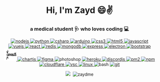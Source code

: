 <h1 align="center">Hi, I'm Zayd 😄✌️</h1>
<h3 align="center">a medical student 🩺 who loves coding 💻</h3>
<p align="center">
    <a text-decoration="none" href="https://nodejs.org/" title="Node.js">
        <img src="https://devicons.github.io/devicon/devicon.git/icons/nodejs/nodejs-original-wordmark.svg" alt="nodejs" width="40" height="40" />
    </a>
    <a href="https://www.python.org/" title="Python">
        <img src="https://devicons.github.io/devicon/devicon.git/icons/python/python-original.svg" alt="python" width="40" height="40" />
    </a>
    <a href="https://docs.microsoft.com/en-us/dotnet/csharp/" title="CSharp">
        <img src="https://devicons.github.io/devicon/devicon.git/icons/csharp/csharp-original.svg" alt="csharp" width="40" height="40" />
    </a>
    <a href="https://www.arduino.cc/" title="Arduino">
        <img src="https://www.arduino.cc/en/uploads/Trademark/ARDUINO_logo.jpg" alt="arduino" width="40" />
    </a>
    <a href="https://www.w3.org/TR/CSS2/" title="Cascading Style Sheet">
        <img src="https://devicons.github.io/devicon/devicon.git/icons/css3/css3-original-wordmark.svg" alt="css3" width="40" height="40" />
    </a>
    <a href="https://html.spec.whatwg.org/" title="HyperText Markup Language">
        <img src="https://devicons.github.io/devicon/devicon.git/icons/html5/html5-original-wordmark.svg" alt="html5" width="40" height="40" />
    </a>
    <a href="https://en.wikipedia.org/wiki/JavaScript" title="JavaScript">
        <img src="https://devicons.github.io/devicon/devicon.git/icons/javascript/javascript-original.svg" alt="javascript" width="40" height="40" />
    </a>
    <a href="https://vuejs.org/" title="VueJs">
        <img src="https://devicons.github.io/devicon/devicon.git/icons/vuejs/vuejs-original-wordmark.svg" alt="vuejs" width="40" height="40" />
    </a>
    <a href="https://reactjs.org/" title="ReactJs">
        <img src="https://devicons.github.io/devicon/devicon.git/icons/react/react-original-wordmark.svg" alt="react" width="40" height="40" />
    </a>
    <a href="https://redis.io/" title="Redis">
        <img src="https://devicons.github.io/devicon/devicon.git/icons/redis/redis-original-wordmark.svg" alt="redis" width="40" height="40" />
    </a>
    <a href="https://www.mongodb.com/" title="MongoDB">
        <img src="https://devicons.github.io/devicon/devicon.git/icons/mongodb/mongodb-original-wordmark.svg" alt="mongodb" width="40" height="40" />
    </a>
    <a href="http://expressjs.com/" title="ExpressJs">
        <img src="https://devicons.github.io/devicon/devicon.git/icons/express/express-original-wordmark.svg" alt="express" width="40" height="40" />
    </a>
    <a href="https://www.electronjs.org/" title="ElectronJs">
        <img src="https://devicons.github.io/devicon/devicon.git/icons/electron/electron-original.svg" alt="electron" width="40" height="40" />
    </a>
    <a href="https://getbootstrap.com/" title="Bootstrap">
        <img src="https://devicons.github.io/devicon/devicon.git/icons/bootstrap/bootstrap-plain.svg" alt="bootstrap" width="40" height="40" />
    </a>
    <a href="https://canvasjs.com/" title="CanvasJs">
        <img src="https://raw.githubusercontent.com/Hardik0307/Hardik0307/master/assets/canvasjs-charts.svg" alt="canvasjs" width="40" height="40" />
    </a>
    <a href="https://www.chartjs.org/" title="ChartJS">
        <img src="https://www.chartjs.org/media/logo-title.svg" alt="chartjs" width="40" height="40" />
    </a>
    <a href="https://www.figma.com/" title="Figma">
        <img src="https://www.vectorlogo.zone/logos/figma/figma-icon.svg" alt="figma" width="40" height="40" />
    </a>
    <img src="https://devicons.github.io/devicon/devicon.git/icons/photoshop/photoshop-plain.svg" alt="photoshop" width="40" height="40" />
    <a href="https://heroku.com/" title="Heroku">
        <img src="https://brand.heroku.com/static/media/heroku-logotype-vertical.f7e1193f.svg" alt="heroku" width="40" height="40" />
    </a>
    <a href="https://discord.js.org/" title="DiscordJs">
        <img src="https://discord.js.org/static/logo-square.png" alt="discordjs" width="40" height="40" />
    </a>
    <a href="https://pm2.keymetrics.io/" title="PM2">
        <img src="https://cdn.opsmatters.com/sites/default/files/logos/pm2-thumb.png" alt="pm2" width="40" height="40" />
    </a>
    <a href="https://www.npmjs.com/" title="Node Package Manager">
        <img src="https://clipground.com/images/npm-logo-png-6.png" alt="npm" width="40" height="40" />
    </a>
    <a href="https://cloudflare.org" title="Cloudflare">
        <img src="https://www.cloudflare.com/img/cf-facebook-card.png" alt="cloudflare" width="40" height="40" />
    </a>
    <a href="https://code.visualstudio.com/" title="Visual Studio Code">
        <img src="https://upload.wikimedia.org/wikipedia/commons/thumb/9/9a/Visual_Studio_Code_1.35_icon.svg/1200px-Visual_Studio_Code_1.35_icon.svg.png" alt="vsc" width="40" height="40" />
    </a>
    <a href="https://www.linuxfoundation.org/" title="Linux">
        <img src="https://devicons.github.io/devicon/devicon.git/icons/linux/linux-original.svg" alt="linux" width="40" height="40" />
    </a>
    <a title="Bash">
        <img src="https://www.vectorlogo.zone/logos/gnu_bash/gnu_bash-icon.svg" alt="bash" width="40" height="40" />
    </a>
    <a href="https://git-scm.com/" title="Git">
        <img src="https://www.vectorlogo.zone/logos/git-scm/git-scm-icon.svg" alt="git" width="40" height="40" />
    </a>
</p>
<p align="center">
    <img height="150px" src="https://github-readme-stats.vercel.app/api?username=Zaydme&show_icons=true&count_private=true&theme=radical&hide=issues,contribs" />&nbsp;
    <img height="150px" src="https://github-readme-stats.vercel.app/api/top-langs/?username=zaydme&layout=compact&count_private=true&theme=radical" alt="zaydme" />
</p>
